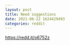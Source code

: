 ```yaml
--- 
layout: post 
title: Need suggestions 
date: 2021-06-22 1624429493 
categories: reddit 
--- 
```

https://redd.it/o6752z